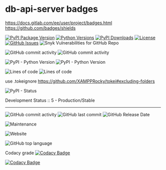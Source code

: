 
# db-api-server badges  

https://docs.gitlab.com/ee/user/project/badges.html  
https://github.com/badges/shields  

[![PyPI Package Version](https://img.shields.io/pypi/v/db-api-server.svg)](https://pypi.python.org/pypi/db-api-server/)
[![Python Versions](https://img.shields.io/pypi/pyversions/pypistats.svg?logo=python&logoColor=FFE873)](https://pypi.org/project/pypistats/)
[![PyPI Downloads](https://img.shields.io/pypi/dm/db-api-server.svg)](https://pypistats.org/packages/db-api-server)
[![License](https://img.shields.io/github/license/karlrink/db-api.svg)](LICENSE.txt)
[![GitHub Issues](https://img.shields.io/github/issues/karlrink/db-api.svg)](https://github.com/karlrink/db-api/issues)
![Snyk Vulnerabilities for GitHub Repo](https://img.shields.io/snyk/vulnerabilities/github/karlrink/db-api)

![GitHub commit activity](https://img.shields.io/github/commit-activity/y/karlrink/db-api)
<img alt="GitHub commit activity" src="https://img.shields.io/github/commit-activity/y/karlrink/db-api">

![PyPI - Python Version](https://img.shields.io/pypi/pyversions/db-api-server)
![PyPI - Python Version](https://img.shields.io/pypi/pyversions/db-api-server?style=plastic)

![Lines of code](https://img.shields.io/tokei/lines/github/karlrink/db-api)
![Lines of code](https://img.shields.io/tokei/lines/gitlab/krink/db-api-server)

use .tokeignore https://github.com/XAMPPRocky/tokei#excluding-folders

![PyPI - Status](https://img.shields.io/pypi/status/db-api-server)

Development Status :: 5 - Production/Stable

---

![GitHub commit activity](https://img.shields.io/github/commit-activity/y/karlrink/db-api)
![GitHub last commit](https://img.shields.io/github/last-commit/karlrink/db-api)
![GitHub Release Date](https://img.shields.io/github/release-date/karlrink/db-api)



![Maintenance](https://img.shields.io/maintenance/yes/2022)


![Website](https://img.shields.io/website/https/rink.us/index.html.svg)


![GitHub top language](https://img.shields.io/github/languages/top/karlrink/db-api)


Codacy grade
[![Codacy Badge](https://app.codacy.com/project/badge/Grade/277335b424f3463887456b2812712c72)](https://www.codacy.com/gh/karlrink/db-api/dashboard?utm_source=github.com&amp;utm_medium=referral&amp;utm_content=karlrink/db-api&amp;utm_campaign=Badge_Grade)


[![Codacy Badge](https://api.codacy.com/project/badge/Grade/69c153f001464d1bbe227d5e98f55925)](https://app.codacy.com/gh/karlrink/db-api?utm_source=github.com&utm_medium=referral&utm_content=karlrink/db-api&utm_campaign=Badge_Grade_Settings)


